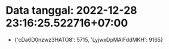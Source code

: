 # Data tanggal: 2022-12-28 23:16:25.522716+07:00

* {'cDa6D0nzwz3HATO8': 5715, 'LyjwxDpMAIFddMKH': 9165}
